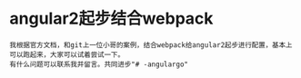 # angular2起步结合webpack
    我根据官方文档，和git上一位小哥的案例，结合webpack给angular2起步进行配置，基本上可以跑起来，大家可以试着尝试一下。
    有什么问题可以联系我并留言。共同进步"# -angulargo" 
